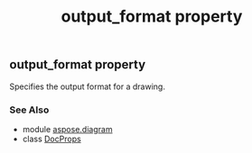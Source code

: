 ﻿---
title: output_format property
second_title: Aspose.Diagram for Python via .NET API References
description: 
type: docs
weight: 60
url: /python-net/aspose.diagram/docprops/output_format/
is_root: false
---

## output_format property


Specifies the output format for a drawing.

### See Also
* module [aspose.diagram](../../)
* class [DocProps](/diagram/python-net/aspose.diagram/docprops)
